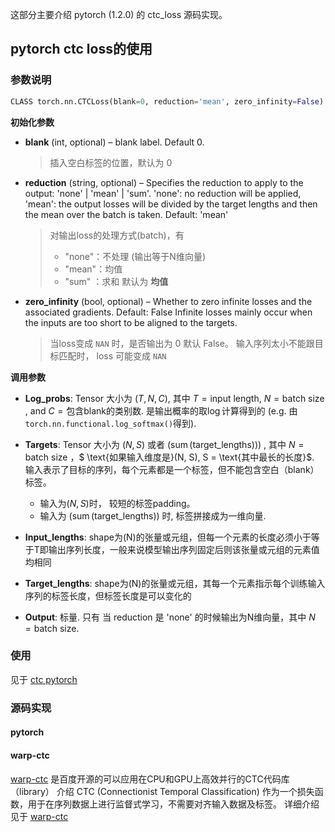 
这部分主要介绍 pytorch (1.2.0) 的 ctc_loss 源码实现。

## pytorch ctc loss的使用

### 参数说明
```python
CLASS torch.nn.CTCLoss(blank=0, reduction='mean', zero_infinity=False)
```

**初始化参数**
- **blank** (int, optional) – blank label. Default 0.
    > 插入空白标签的位置，默认为 0


- **reduction** (string, optional) – Specifies the reduction to apply to the output: 'none' | 'mean' | 'sum'. 'none': no reduction will be applied, 'mean': the output losses will be divided by the target lengths and then the mean over the batch is taken. Default: 'mean'
    > 对输出loss的处理方式(batch)，有
    > - "none"：不处理 (输出等于N维向量)
    > - "mean"：均值
    > - "sum" ：求和
    > 默认为 **均值**

- **zero_infinity** (bool, optional) – Whether to zero infinite losses and the associated gradients. Default: False Infinite losses mainly occur when the inputs are too short to be aligned to the targets.
    > 当loss变成 `NAN` 时，是否输出为 0
    > 默认 False。 输入序列太小不能跟目标匹配时， loss 可能变成 `NAN`

**调用参数**
- **Log_probs**:  Tensor 大小为 $(T,N,C)$, 其中 $T = \text{input length}$, $N = \text{batch size}$ , and $C = \text{包含blank的类别数}$. 是输出概率的取$\log$计算得到的 (e.g. 由`torch.nn.functional.log_softmax()`得到).

- **Targets**: Tensor 大小为 $(N, S)$ 或者 ($\operatorname{sum}(\text{target\_lengths}))$) , 其中 $N = \text{batch size}$ ，$ \text{如果输入维度是}(N, S), S = \text{其中最长的长度}$. 输入表示了目标的序列，每个元素都是一个标签，但不能包含空白（blank）标签。
    - 输入为$(N,S)$时， 较短的标签padding。
    - 输入为 ($\operatorname{sum}(\text{target\_lengths})$) 时, 标签拼接成为一维向量.

- **Input_lengths**: shape为(N)的张量或元组，但每一个元素的长度必须小于等于T即输出序列长度，一般来说模型输出序列固定后则该张量或元组的元素值均相同

- **Target_lengths**: shape为(N)的张量或元组，其每一个元素指示每个训练输入序列的标签长度，但标签长度是可以变化的

- **Output**: 标量. 只有 当 reduction 是 'none' 的时候输出为N维向量，其中 $N = \text{batch size}$.


### 使用
见于 [ctc pytorch](./src_code/ctc_pytorch.ipynb)

### 源码实现

#### pytorch

#### warp-ctc

[warp-ctc](https://github.com/baidu-research/warp-ctc) 是百度开源的可以应用在CPU和GPU上高效并行的CTC代码库 （library） 介绍 CTC (Connectionist Temporal Classification) 作为一个损失函数，用于在序列数据上进行监督式学习，不需要对齐输入数据及标签。
详细介绍见于 [warp-ctc](wrap-ctc_read.md)

